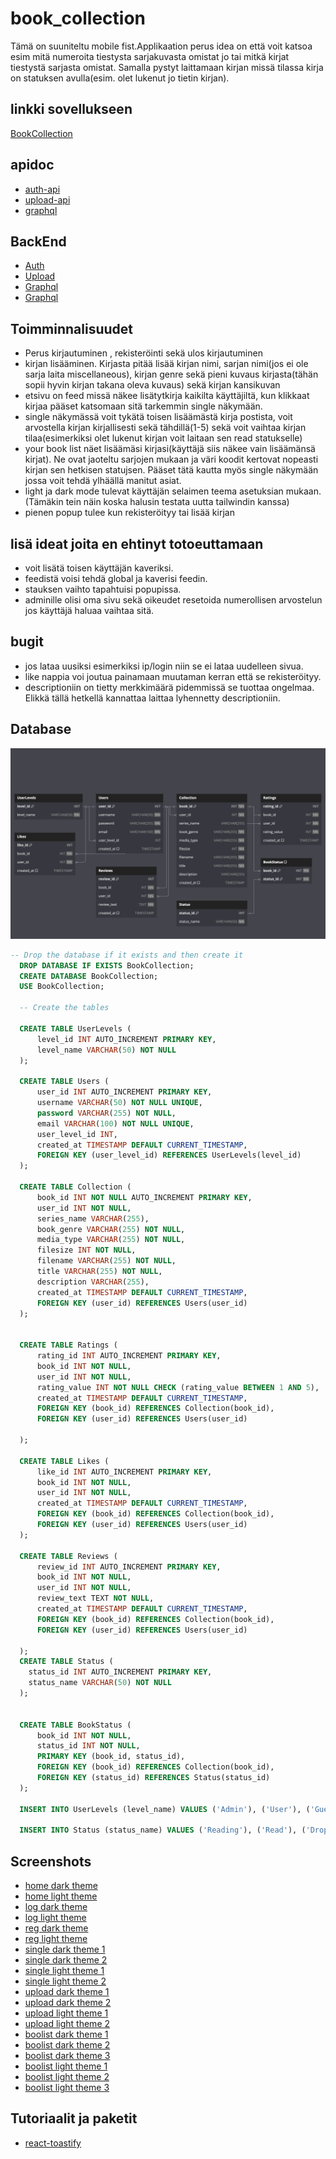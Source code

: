   # book_collection
Tämä on suuniteltu mobile fist.Applikaation perus idea on että voit katsoa esim mitä numeroita tiestysta sarjakuvasta omistat jo tai mitkä kirjat tiestystä sarjasta omistat. Samalla pystyt laittamaan kirjan missä tilassa kirja on statuksen avulla(esim. olet lukenut jo tietin kirjan).

## linkki sovellukseen
[BookCollection](http://10.120.32.88/)

## apidoc

* [auth-api](https://10.120.32.88/auth-api/)
* [upload-api](https://10.120.32.88/upload-api/)
* [graphql](https://github.com/Aihki/book_collection/blob/main/graphql_documentation.md)

## BackEnd
* [Auth](http://10.120.32.88/auth-api/api/v1)
* [Upload](http://10.120.32.88/upload-api/api/v1)
* [Graphql](http://10.120.32.88/graphql/graphql)
* [Graphql](http://10.120.32.88/graphql/)

## Toimminnalisuudet

* Perus kirjautuminen , rekisteröinti sekä ulos kirjautuminen
* kirjan lisääminen. Kirjasta pitää lisää kirjan nimi, sarjan nimi(jos ei ole sarja laita miscellaneous), kirjan genre sekä pieni kuvaus kirjasta(tähän sopii hyvin kirjan takana oleva kuvaus) sekä kirjan kansikuvan
* etsivu on feed missä näkee lisätytkirja kaikilta käyttäjiltä, kun klikkaat kirjaa pääset katsomaan sitä tarkemmin single näkymään.
* single näkymässä voit tykätä toisen lisäämästä kirja postista, voit arvostella kirjan kirjallisesti sekä tähdillä(1-5) sekä voit vaihtaa kirjan tilaa(esimerkiksi olet lukenut kirjan voit laitaan sen read statukselle)
* your book list näet lisäämäsi kirjasi(käyttäjä siis näkee vain lisäämänsä kirjat). Ne ovat jaoteltu sarjojen mukaan ja väri koodit kertovat nopeasti kirjan sen hetkisen statujsen. Pääset tätä kautta myös single näkymään jossa voit tehdä ylhäällä manitut asiat.
* light ja dark mode tulevat käyttäjän selaimen teema asetuksian mukaan.(Tämäkin tein näin koska halusin testata uutta tailwindin kanssa)
* pienen popup tulee kun rekisteröityy tai lisää kirjan

## lisä ideat joita en ehtinyt totoeuttamaan

* voit lisätä toisen käyttäjän kaveriksi.
* feedistä voisi tehdä global ja kaverisi feedin.
* stauksen vaihto tapahtuisi popupissa.
* adminille olisi oma sivu sekä oikeudet resetoida numerollisen arvostelun jos käyttäjä haluaa vaihtaa sitä.


## bugit

* jos lataa uusiksi esimerkiksi ip/login niin se ei lataa uudelleen sivua.
* like nappia voi joutua painamaan muutaman kerran että se rekisteröityy.
* descriptioniin on tietty merkkimäärä pidemmissä se tuottaa ongelmaa. Elikkä tällä hetkellä kannattaa laittaa lyhennetty descriptioniin.

## Database
[![Database Diagram](https://github.com/Aihki/book_collection/blob/main/screenshots/database-diagram.png)](https://github.com/Aihki/book_collection/blob/main/screenshots/database-diagram.png)
```sql
-- Drop the database if it exists and then create it
  DROP DATABASE IF EXISTS BookCollection;
  CREATE DATABASE BookCollection;
  USE BookCollection;

  -- Create the tables

  CREATE TABLE UserLevels (
      level_id INT AUTO_INCREMENT PRIMARY KEY,
      level_name VARCHAR(50) NOT NULL
  );

  CREATE TABLE Users (
      user_id INT AUTO_INCREMENT PRIMARY KEY,
      username VARCHAR(50) NOT NULL UNIQUE,
      password VARCHAR(255) NOT NULL,
      email VARCHAR(100) NOT NULL UNIQUE,
      user_level_id INT,
      created_at TIMESTAMP DEFAULT CURRENT_TIMESTAMP,
      FOREIGN KEY (user_level_id) REFERENCES UserLevels(level_id)
  );

  CREATE TABLE Collection (
      book_id INT NOT NULL AUTO_INCREMENT PRIMARY KEY,
      user_id INT NOT NULL,
      series_name VARCHAR(255),
      book_genre VARCHAR(255) NOT NULL,
      media_type VARCHAR(255) NOT NULL,
      filesize INT NOT NULL,
      filename VARCHAR(255) NOT NULL,
      title VARCHAR(255) NOT NULL,
      description VARCHAR(255),
      created_at TIMESTAMP DEFAULT CURRENT_TIMESTAMP,
      FOREIGN KEY (user_id) REFERENCES Users(user_id)
  );


  CREATE TABLE Ratings (
      rating_id INT AUTO_INCREMENT PRIMARY KEY,
      book_id INT NOT NULL,
      user_id INT NOT NULL,
      rating_value INT NOT NULL CHECK (rating_value BETWEEN 1 AND 5),
      created_at TIMESTAMP DEFAULT CURRENT_TIMESTAMP,
      FOREIGN KEY (book_id) REFERENCES Collection(book_id),
      FOREIGN KEY (user_id) REFERENCES Users(user_id)

  );

  CREATE TABLE Likes (
      like_id INT AUTO_INCREMENT PRIMARY KEY,
      book_id INT NOT NULL,
      user_id INT NOT NULL,
      created_at TIMESTAMP DEFAULT CURRENT_TIMESTAMP,
      FOREIGN KEY (book_id) REFERENCES Collection(book_id),
      FOREIGN KEY (user_id) REFERENCES Users(user_id)
  );

  CREATE TABLE Reviews (
      review_id INT AUTO_INCREMENT PRIMARY KEY,
      book_id INT NOT NULL,
      user_id INT NOT NULL,
      review_text TEXT NOT NULL,
      created_at TIMESTAMP DEFAULT CURRENT_TIMESTAMP,
      FOREIGN KEY (book_id) REFERENCES Collection(book_id),
      FOREIGN KEY (user_id) REFERENCES Users(user_id)

  );
  CREATE TABLE Status (
    status_id INT AUTO_INCREMENT PRIMARY KEY,
    status_name VARCHAR(50) NOT NULL
  );


  CREATE TABLE BookStatus (
      book_id INT NOT NULL,
      status_id INT NOT NULL,
      PRIMARY KEY (book_id, status_id),
      FOREIGN KEY (book_id) REFERENCES Collection(book_id),
      FOREIGN KEY (status_id) REFERENCES Status(status_id)
  );

  INSERT INTO UserLevels (level_name) VALUES ('Admin'), ('User'), ('Guest');

  INSERT INTO Status (status_name) VALUES ('Reading'), ('Read'), ('Dropped'), ('Want to Read'), ('paused');
```

## Screenshots
* [home dark theme](https://github.com/Aihki/book_collection/blob/main/screenshots/home_dark_theme.jpg)
* [home light theme](https://github.com/Aihki/book_collection/blob/main/screenshots/home_light_theme.jpg)
* [log dark theme](https://github.com/Aihki/book_collection/blob/main/screenshots/login_dark_theme.jpg)
* [log light theme](https://github.com/Aihki/book_collection/blob/main/screenshots/login_light_theme.jpg)
* [reg dark theme](https://github.com/Aihki/book_collection/blob/main/screenshots/reg_dark_theme.jpg)
* [reg light theme](https://github.com/Aihki/book_collection/blob/main/screenshots/reg_light_theme.jpg)
* [single dark theme 1](https://github.com/Aihki/book_collection/blob/main/screenshots/single_dark_theme.jpg)
* [single dark theme 2](https://github.com/Aihki/book_collection/blob/main/screenshots/single_dark_theme2.jpg)
* [single light theme 1](https://github.com/Aihki/book_collection/blob/main/screenshots/single_light_theme1.jpg)
* [single light theme 2](https://github.com/Aihki/book_collection/blob/main/screenshots/single_light_theme2.jpg)
* [upload dark theme 1](https://github.com/Aihki/book_collection/blob/main/screenshots/upload_dark_theme1.jpg)
* [upload dark theme 2](https://github.com/Aihki/book_collection/blob/main/screenshots/upload_dark_theme2.jpg)
* [upload light theme 1](https://github.com/Aihki/book_collection/blob/main/screenshots/upload_light_theme1.jpg)
* [upload light theme 2](https://github.com/Aihki/book_collection/blob/main/screenshots/upload_light_theme2.jpg)
* [boolist dark theme 1](https://github.com/Aihki/book_collection/blob/main/screenshots/booklist_dark_theme1.jpg)
* [boolist dark theme 2](https://github.com/Aihki/book_collection/blob/main/screenshots/bookList_dark_theme2.jpg)
* [boolist dark theme 3](https://github.com/Aihki/book_collection/blob/main/screenshots/bookList_dark_theme3.jpg)
* [boolist light theme 1](https://github.com/Aihki/book_collection/blob/main/screenshots/bookList_light_theme1.jpg)
* [boolist light theme 2](https://github.com/Aihki/book_collection/blob/main/screenshots/bookList_light_theme2.jpg)
* [boolist light theme 3](https://github.com/Aihki/book_collection/blob/main/screenshots/bookList_light_theme3.jpg)
  
## Tutoriaalit ja paketit
* [react-toastify](https://www.npmjs.com/package/react-toastify)




